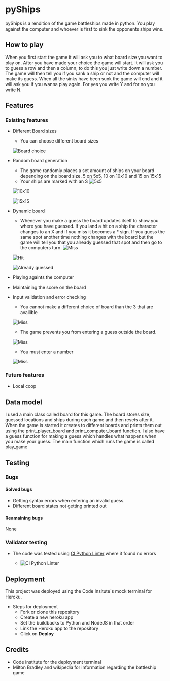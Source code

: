 # pyShips
pyShips is a rendition of the game battleships made in python. You play against the computer and whoever is first to sink the opponents ships wins.
## How to play
When you first start the game it will ask you to what board size you want to play on. 
After you have made your choice the game will start. It will ask you to guess a row and then a column, to do this you just write down a number. The game will then tell you if you sank a ship or not and the computer will make its guess. When all the sinks have been sunk the game will end and it will ask you if you wanna play again. For yes you write Y and for no you write N.
## Features
### Existing features
- Different Board sizes 
    - You can choose different board sizes 

    ![Board choice](./assets/screenshots/boardchoice.PNG)

- Random board generation
    - The game randomly places a set amount of ships on your board depending on the board size. 5 on 5x5, 10 on 10x10 and 15 on 15x15 
    - Your ships are marked with an S
    ![5x5](./assets/screenshots/5x5.PNG)

    ![10x10](./assets/screenshots/10x10.PNG)

    ![15x15](./assets/screenshots/15x15.PNG)

- Dynamic board
    - Whenever you make a guess the board updates itself to show you where you have guessed. If you land a hit on a ship the character changes to an X and if you miss it becomes a * sign. If you guess the same spot another time nothing changes with the board but the game will tell you that you already guessed that spot and then go to the computers turn.
    ![Miss](./assets/screenshots/miss.PNG)

    ![Hit](./assets/screenshots/hit.PNG)

    ![Already guessed](./assets/screenshots/alreadyguessed.PNG)


- Playing againts the computer
- Maintaining the score on the board
- Input validation and error checking
    - You cannot make a different choice of board than the 3 that are availible

    ![Miss](./assets/screenshots/boardsize.PNG)

    - The game prevents you from entering a guess outside the board.

    ![Miss](./assets/screenshots/invalidguess.PNG)

    - You must enter a number

    ![Miss](./assets/screenshots/letterguess.PNG)

### Future features
- Local coop
## Data model
I used a main class called board for this game.
The board stores size, guessed locations and ships during each game and then resets after it.
When the game is started it creates to different boards and prints them out using the print_player_board and print_computer_board function.
I also have a guess function for making a guess which handles what happens when you make your guess.
The main function which runs the game is called play_game
## Testing 
### Bugs
#### Solved bugs
- Getting syntax errors when entering an invalid guess.
- Different board states not getting printed out
#### Reamaining bugs
None
### Validator testing
- The code was tested using [CI Python Linter](https://pep8ci.herokuapp.com) where it found no errors

    - ![CI Python Linter](./assets/screenshots/pythonlinter.PNG)
## Deployment
This project was deployed using the Code Insitute´s mock terminal for Heroku.
- Steps for deployment
    - Fork or clone this repository
    - Create a new heroku app
    - Set the buildbacks to Python and NodeJS in that order
    - Link the Heroku app to the repository
    - Click on <strong>Deploy</strong>

## Credits
- Code institute for the deployment terminal
- Milton Bradley and wikipedia for information regarding the battleship game